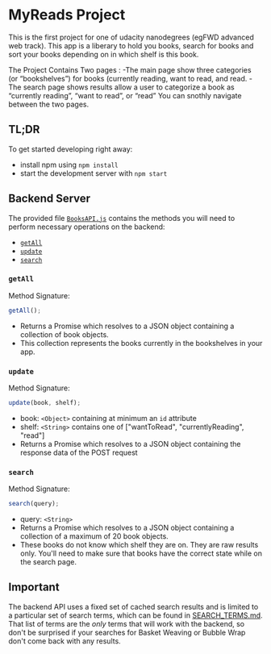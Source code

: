 # MyReads Project

This is the first project for one of udacity nanodegrees (egFWD advanced web track).
This app is a liberary to hold you books, search for books and sort your books depending on in which shelf is this book.

The Project Contains Two pages :
-The main page show three categories (or “bookshelves”) for books (currently reading, want to read, and read.
-The search page shows results allow a user to categorize a book as “currently reading”, “want to read”, or “read”
You can snothly navigate between the two pages.

## TL;DR

To get started developing right away:

- install npm using `npm install`
- start the development server with `npm start`

## Backend Server

The provided file [`BooksAPI.js`](src/BooksAPI.js) contains the methods you will need to perform necessary operations on the backend:

- [`getAll`](#getall)
- [`update`](#update)
- [`search`](#search)

### `getAll`

Method Signature:

```js
getAll();
```

- Returns a Promise which resolves to a JSON object containing a collection of book objects.
- This collection represents the books currently in the bookshelves in your app.

### `update`

Method Signature:

```js
update(book, shelf);
```

- book: `<Object>` containing at minimum an `id` attribute
- shelf: `<String>` contains one of ["wantToRead", "currentlyReading", "read"]
- Returns a Promise which resolves to a JSON object containing the response data of the POST request

### `search`

Method Signature:

```js
search(query);
```

- query: `<String>`
- Returns a Promise which resolves to a JSON object containing a collection of a maximum of 20 book objects.
- These books do not know which shelf they are on. They are raw results only. You'll need to make sure that books have the correct state while on the search page.

## Important

The backend API uses a fixed set of cached search results and is limited to a particular set of search terms, which can be found in [SEARCH_TERMS.md](SEARCH_TERMS.md). That list of terms are the _only_ terms that will work with the backend, so don't be surprised if your searches for Basket Weaving or Bubble Wrap don't come back with any results.
